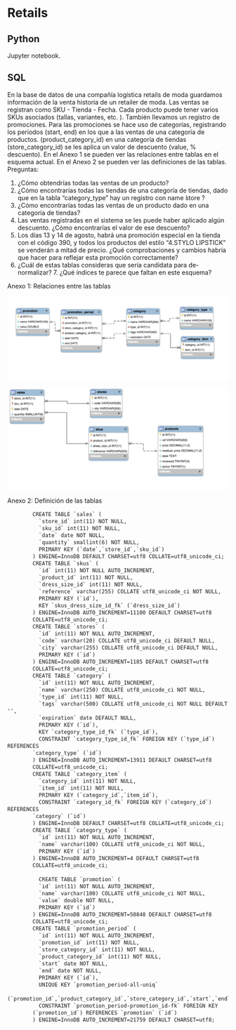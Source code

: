 # Retails

## Python 
Jupyter notebook.

## SQL

  En la base de datos de una compañía logística retails de moda guardamos información de la venta historia de un retailer de moda.
Las ventas se registran como SKU - Tienda - Fecha. Cada producto puede tener varios SKUs asociados (tallas, variantes, etc. ).
También llevamos un registro de promociones. Para las promociones se hace uso de categorías, registrando los periodos (start, end) en los que a las ventas de una categoría de productos. (product_category_id) en una categoría de tiendas (store_category_id) se les aplica un valor de descuento (value, % descuento).
En el Anexo 1 se pueden ver las relaciones entre tablas en el esquema actual. En el Anexo 2 se pueden ver las definiciones de las tablas.
Preguntas:
1. ¿Cómo obtendrías todas las ventas de un producto?
2. ¿Cómo encontrarías todas las tiendas de una categoría de tiendas, dado que en la tabla “category_type” hay un registro con name  ́store ́?
3. ¿Cómo encontrarías todas las ventas de un producto dado en una categoría de tiendas?
4. Las ventas registradas en el sistema se les puede haber aplicado algún descuento. ¿Cómo encontrarías el valor de ese descuento?
5. Los días 13 y 14 de agosto, habrá una promoción especial en la tienda con el código 390, y todos los productos del estilo “4.STYLO LIPSTICK” se venderán a mitad de precio. ¿Qué comprobaciones y cambios habría que hacer para reflejar esta promoción correctamente?
6. ¿Cuál de estas tablas consideras que sería candidata para de-normalizar? 7. ¿Qué índices te parece que faltan en este esquema?

  Anexo 1: Relaciones entre las tablas
  
  ![](https://github.com/emilio-carrasco/retails/blob/main/imgs/sql1.png)
 
 
 ![](https://github.com/emilio-carrasco/retails/blob/main/imgs/sql2.png)
 
  Anexo 2: Definición de las tablas
  
			CREATE TABLE `sales` (
			  `store_id` int(11) NOT NULL,
			  `sku_id` int(11) NOT NULL,
			  `date` date NOT NULL,
			  `quantity` smallint(6) NOT NULL,
			  PRIMARY KEY (`date`,`store_id`,`sku_id`)
			) ENGINE=InnoDB DEFAULT CHARSET=utf8 COLLATE=utf8_unicode_ci;
			CREATE TABLE `skus` (
			  `id` int(11) NOT NULL AUTO_INCREMENT,
			  `product_id` int(11) NOT NULL,
			  `dress_size_id` int(11) NOT NULL,
			  `reference` varchar(255) COLLATE utf8_unicode_ci NOT NULL,
			  PRIMARY KEY (`id`),
			  KEY `skus_dress_size_id_fk` (`dress_size_id`)
			) ENGINE=InnoDB AUTO_INCREMENT=11100 DEFAULT CHARSET=utf8
			COLLATE=utf8_unicode_ci;
			CREATE TABLE `stores` (
			  `id` int(11) NOT NULL AUTO_INCREMENT,
			  `code` varchar(20) COLLATE utf8_unicode_ci DEFAULT NULL,
			  `city` varchar(255) COLLATE utf8_unicode_ci DEFAULT NULL,
			  PRIMARY KEY (`id`)
			) ENGINE=InnoDB AUTO_INCREMENT=1185 DEFAULT CHARSET=utf8
			COLLATE=utf8_unicode_ci;
			CREATE TABLE `category` (
			  `id` int(11) NOT NULL AUTO_INCREMENT,
			  `name` varchar(250) COLLATE utf8_unicode_ci NOT NULL,
			  `type_id` int(11) NOT NULL,
			  `tags` varchar(500) COLLATE utf8_unicode_ci NOT NULL DEFAULT '',
			  `expiration` date DEFAULT NULL,
			  PRIMARY KEY (`id`),
			  KEY `category_type_id_fk` (`type_id`),
			  CONSTRAINT `category_type_id_fk` FOREIGN KEY (`type_id`) REFERENCES
			`category_type` (`id`)
			) ENGINE=InnoDB AUTO_INCREMENT=13911 DEFAULT CHARSET=utf8
			COLLATE=utf8_unicode_ci;
			CREATE TABLE `category_item` (
			  `category_id` int(11) NOT NULL,
			  `item_id` int(11) NOT NULL,
			  PRIMARY KEY (`category_id`,`item_id`),
			  CONSTRAINT `category_id_fk` FOREIGN KEY (`category_id`) REFERENCES
			`category` (`id`)
			) ENGINE=InnoDB DEFAULT CHARSET=utf8 COLLATE=utf8_unicode_ci;
			CREATE TABLE `category_type` (
			  `id` int(11) NOT NULL AUTO_INCREMENT,
			  `name` varchar(100) COLLATE utf8_unicode_ci NOT NULL,
			  PRIMARY KEY (`id`)
			) ENGINE=InnoDB AUTO_INCREMENT=4 DEFAULT CHARSET=utf8
			COLLATE=utf8_unicode_ci;
			
			  CREATE TABLE `promotion` (
			  `id` int(11) NOT NULL AUTO_INCREMENT,
			  `name` varchar(100) COLLATE utf8_unicode_ci NOT NULL,
			  `value` double NOT NULL,
			  PRIMARY KEY (`id`)
			) ENGINE=InnoDB AUTO_INCREMENT=50848 DEFAULT CHARSET=utf8
			COLLATE=utf8_unicode_ci;
			CREATE TABLE `promotion_period` (
			  `id` int(11) NOT NULL AUTO_INCREMENT,
			  `promotion_id` int(11) NOT NULL,
			  `store_category_id` int(11) NOT NULL,
			  `product_category_id` int(11) NOT NULL,
			  `start` date NOT NULL,
			  `end` date NOT NULL,
			  PRIMARY KEY (`id`),
			  UNIQUE KEY `promotion_period-all-uniq`
			(`promotion_id`,`product_category_id`,`store_category_id`,`start`,`end`),
			  CONSTRAINT `promotion_period-promotion_id-fk` FOREIGN KEY
			(`promotion_id`) REFERENCES `promotion` (`id`)
			) ENGINE=InnoDB AUTO_INCREMENT=21759 DEFAULT CHARSET=utf8;
